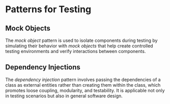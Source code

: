 # Patterns for Testing
 
## Mock Objects

The *mock object* pattern is used to isolate components during testing by simulating their behavior with 
*mock objects* that help create controlled testing environments and verify interactions between components.

## Dependency Injections

The *dependency injection* pattern involves passing the dependencies of a class as external entities 
rather than creating them within the class, which promotes loose coupling, modularity, and testability.
It is applicable not only in testing scenarios but also in general software design.